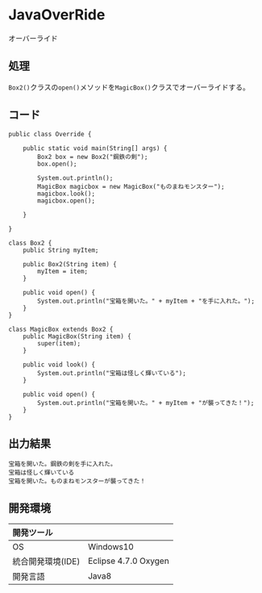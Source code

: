# JavaOverRide
オーバーライド

## 処理
`Box2()`クラスの`open()`メソッドを`MagicBox()`クラスでオーバーライドする。

## コード
```
public class Override {

	public static void main(String[] args) {
		Box2 box = new Box2("鋼鉄の剣");
		box.open();

		System.out.println();
		MagicBox magicbox = new MagicBox("ものまねモンスター");
		magicbox.look();
		magicbox.open();

	}

}

class Box2 {
	public String myItem;

	public Box2(String item) {
		myItem = item;
	}

	public void open() {
		System.out.println("宝箱を開いた。" + myItem + "を手に入れた。");
	}
}

class MagicBox extends Box2 {
	public MagicBox(String item) {
		super(item);
	}

	public void look() {
		System.out.println("宝箱は怪しく輝いている");
	}

	public void open() {
		System.out.println("宝箱を開いた。" + myItem + "が襲ってきた！");
	}
}
```

## 出力結果  
```
宝箱を開いた。鋼鉄の剣を手に入れた。
宝箱は怪しく輝いている
宝箱を開いた。ものまねモンスターが襲ってきた！
```
  
## 開発環境
| 開発ツール |  |
|:-|:-|
| OS | Windows10 |
| 統合開発環境(IDE) | Eclipse 4.7.0 Oxygen |
| 開発言語 | Java8 |
